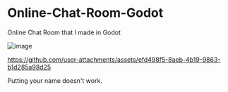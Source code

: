 # Online-Chat-Room-Godot
Online Chat Room that I made in Godot

![image](https://github.com/user-attachments/assets/d0fa045d-c306-481f-9193-a2e357bd814b)


https://github.com/user-attachments/assets/efd498f5-8aeb-4b19-9863-b1d285a98d25

Putting your name doesn't work.
